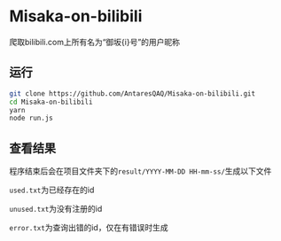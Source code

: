 # Misaka-on-bilibili
爬取bilibili.com上所有名为“御坂{i}号”的用户昵称

## 运行

```bash
git clone https://github.com/AntaresQAQ/Misaka-on-bilibili.git
cd Misaka-on-bilibili
yarn
node run.js
```
## 查看结果

程序结束后会在项目文件夹下的`result/YYYY-MM-DD HH-mm-ss/`生成以下文件

`used.txt`为已经存在的id

`unused.txt`为没有注册的id

`error.txt`为查询出错的id，仅在有错误时生成